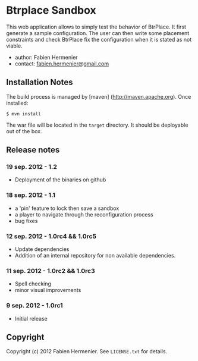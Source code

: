 Btrplace Sandbox
===============================

This web application allows to simply test the behavior of BtrPlace.
It first generate a sample configuration. The user can then write
some placement constraints and check BtrPlace fix the configuration when
it is stated as not viable.

- author: Fabien Hermenier
- contact: fabien.hermenier@gmail.com

Installation Notes
-------------------------------

The build process is managed by [maven] (http://maven.apache.org). Once installed:

    $ mvn install

The war file will be located in the `target` directory. It should be deployable
out of the box.

Release notes
-------------------------------

### 19 sep. 2012 - 1.2 ###
- Deployment of the binaries on github

### 18 sep. 2012 - 1.1 ###
- a 'pin' feature to lock then save a sandbox
- a player to navigate through the reconfiguration process
- bug fixes

### 12 sep. 2012 - 1.0rc4 && 1.0rc5 ###
- Update dependencies
- Addition of an internal repository for non available dependencies.

### 11 sep. 2012 - 1.0rc2 && 1.0rc3 ###
- Spell checking
- minor visual improvements

### 9 sep. 2012 - 1.0rc1 ###
- Initial release

Copyright
-------------------------------
Copyright (c) 2012 Fabien Hermenier. See `LICENSE.txt` for details.